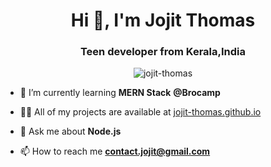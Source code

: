 <h1 align="center">Hi 👋, I'm Jojit Thomas</h1>
<h3 align="center">Teen developer from Kerala,India</h3>

<p align="center"> <img src="https://komarev.com/ghpvc/?username=jojit-thomas&label=Profile%20views&color=green" alt="jojit-thomas" /> </p>


- 🌱 I’m currently learning **MERN Stack** **@Brocamp**

- 👨‍💻 All of my projects are available at [jojit-thomas.github.io](https://jojit-thomas.github.io/)

- 💬 Ask me about **Node.js**

- 📫 How to reach me **contact.jojit@gmail.com**

